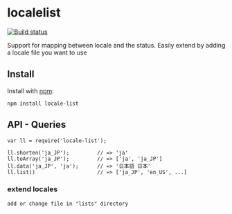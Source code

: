 # localelist
  
[![Build status](https://travis-ci.org/ystskm/node-localelist.png)](https://travis-ci.org/ystskm/node-localelist)  
  
Support for mapping between locale and the status.
Easily extend by adding a locale file you want to use

## Install

Install with [npm](http://npmjs.org/):

    npm install locale-list

## API - Queries

    var ll = require('locale-list');

    ll.shorten('ja_JP');         // => 'ja'
    ll.toArray('ja_JP');         // => ['ja', 'ja_JP']
    ll.data('ja_JP', 'ja');      // => '日本語 日本'
    ll.list()                    // => ['ja_JP', 'en_US', ...]

### extend locales

    add or change file in "lists" directory 